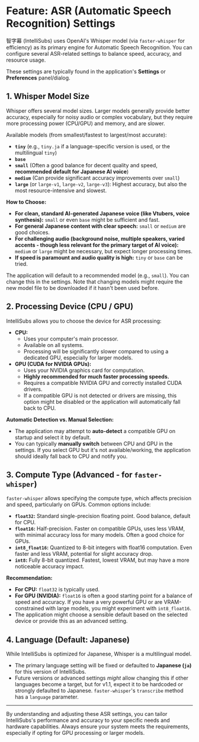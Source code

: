 # Feature: ASR (Automatic Speech Recognition) Settings

智字幕 (IntelliSubs) uses OpenAI's Whisper model (via `faster-whisper` for efficiency) as its primary engine for Automatic Speech Recognition. You can configure several ASR-related settings to balance speed, accuracy, and resource usage.

These settings are typically found in the application's **Settings** or **Preferences** panel/dialog.

## 1. Whisper Model Size

Whisper offers several model sizes. Larger models generally provide better accuracy, especially for noisy audio or complex vocabulary, but they require more processing power (CPU/GPU) and memory, and are slower.

Available models (from smallest/fastest to largest/most accurate):

*   **`tiny`** (e.g., `tiny.ja` if a language-specific version is used, or the multilingual `tiny`)
*   **`base`**
*   **`small`** (Often a good balance for decent quality and speed, **recommended default for Japanese AI voice**)
*   **`medium`** (Can provide significant accuracy improvements over `small`)
*   **`large`** (or `large-v1`, `large-v2`, `large-v3`): Highest accuracy, but also the most resource-intensive and slowest.

**How to Choose:**

*   **For clean, standard AI-generated Japanese voice (like Vtubers, voice synthesis):** `small` or even `base` might be sufficient and fast.
*   **For general Japanese content with clear speech:** `small` or `medium` are good choices.
*   **For challenging audio (background noise, multiple speakers, varied accents - though less relevant for the primary target of AI voice):** `medium` or `large` might be necessary, but expect longer processing times.
*   **If speed is paramount and audio quality is high:** `tiny` or `base` can be tried.

The application will default to a recommended model (e.g., `small`). You can change this in the settings. Note that changing models might require the new model file to be downloaded if it hasn't been used before.

## 2. Processing Device (CPU / GPU)

IntelliSubs allows you to choose the device for ASR processing:

*   **CPU:**
    *   Uses your computer's main processor.
    *   Available on all systems.
    *   Processing will be significantly slower compared to using a dedicated GPU, especially for larger models.
*   **GPU (CUDA for NVIDIA GPUs):**
    *   Uses your NVIDIA graphics card for computation.
    *   **Highly recommended for much faster processing speeds.**
    *   Requires a compatible NVIDIA GPU and correctly installed CUDA drivers.
    *   If a compatible GPU is not detected or drivers are missing, this option might be disabled or the application will automatically fall back to CPU.

**Automatic Detection vs. Manual Selection:**

*   The application may attempt to **auto-detect** a compatible GPU on startup and select it by default.
*   You can typically **manually switch** between CPU and GPU in the settings. If you select GPU but it's not available/working, the application should ideally fall back to CPU and notify you.

## 3. Compute Type (Advanced - for `faster-whisper`)

`faster-whisper` allows specifying the compute type, which affects precision and speed, particularly on GPUs. Common options include:

*   **`float32`:** Standard single-precision floating point. Good balance, default for CPU.
*   **`float16`:** Half-precision. Faster on compatible GPUs, uses less VRAM, with minimal accuracy loss for many models. Often a good choice for GPUs.
*   **`int8_float16`:** Quantized to 8-bit integers with float16 computation. Even faster and less VRAM, potential for slight accuracy drop.
*   **`int8`:** Fully 8-bit quantized. Fastest, lowest VRAM, but may have a more noticeable accuracy impact.

**Recommendation:**

*   **For CPU:** `float32` is typically used.
*   **For GPU (NVIDIA):** `float16` is often a good starting point for a balance of speed and accuracy. If you have a very powerful GPU or are VRAM-constrained with large models, you might experiment with `int8_float16`.
*   The application might choose a sensible default based on the selected device or provide this as an advanced setting.

## 4. Language (Default: Japanese)

While IntelliSubs is optimized for Japanese, Whisper is a multilingual model.
*   The primary language setting will be fixed or defaulted to **Japanese (`ja`)** for this version of IntelliSubs.
*   Future versions or advanced settings *might* allow changing this if other languages become a target, but for v1.1, expect it to be hardcoded or strongly defaulted to Japanese. `faster-whisper`'s `transcribe` method has a `language` parameter.

---

By understanding and adjusting these ASR settings, you can tailor IntelliSubs's performance and accuracy to your specific needs and hardware capabilities. Always ensure your system meets the requirements, especially if opting for GPU processing or larger models.